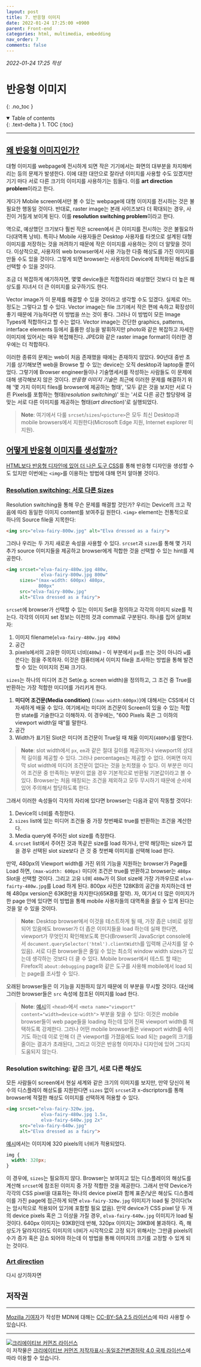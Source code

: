 ```yaml
---
layout: post
title: 7. 반응형 이미지
date: 2022-01-24 17:25:00 +0900
parent: Front-end
categories: html, multimedia, embedding
nav_order: 7
comments: false
---
```


_2022-01-24 17:25 작성_

# 반응형 이미지

{: .no_toc }

<details open markdown="block">
  <summary>
    Table of contents
  </summary>
  {: .text-delta }
1. TOC
{:toc}
</details>

---

## [왜 반응형 이미지인가?](https://developer.mozilla.org/en-US/docs/Learn/HTML/Multimedia_and_embedding/Responsive_images#why_responsive_images)

대형 이미지를 webpage에 전시하게 되면 작은 기기에서는 화면의 대부분을 차지해버리는 등의 문제가 발생한다. 이에 대한 대안으로 잘라낸 이미지를 사용할 수도 있겠지만 기기 마다 서로 다른 크기의 이미지를 사용하기는 힘들다. 이를 **art direction problem**이라고 한다.

게다가 Mobile screen에서만 볼 수 있는 webpage에 대형 이미지를 전시하는 것은 불필요한 행동일 것이다. 반대로, raster image는 본래 사이즈보다 더 확대되는 경우, 사진이 거칠게 보이게 된다. 이를 **resolution switching problem**이라고 한다.

역으로, 예상했던 크기보다 훨씬 작은 screen에서 큰 이미지를 전시하는 것은 불필요하다(대역폭 낭비). 특히나 Mobile 사용자들은 Desktop 사용자를 타겟으로 설계된 대형 이미지를 저장하는 것을 꺼려하기 때문에 작은 이미지를 사용하는 것이 더 알맞을 것이다. 이상적으로, 사용자의 web browser에서 사용 가능한 다중 해상도를 가진 이미지를 만들 수도 있을 것이다. 그렇게 되면 browser는 사용자의 Device에 최적화된 해상도를 선택할 수 있을 것이다.

조금 더 복잡하게 얘기하자면, 몇몇 device들은 적합하리라 예상했던 것보다 더 높은 해상도를 지녀서 더 큰 이미지를 요구하기도 한다.

Vector image가 이 문제를 해결할 수 있을 것이라고 생각할 수도 있겠다. 실제로 어느정도는 그렇다고 할 수 있다. Vector image는 file 크기에서 작은 편에 속하고 확장성이 좋기 때문에 가능하다면 이 방법을 쓰는 것이 좋다. 그러나 이 방법이 모든 Image Types에 적합하다고 할 수는 없다. Vector image는 간단한 graphics, patterns, interface elements 등에서 훌륭한 성능을 발휘하지만 photo와 같은 복잡하고 자세한 이미지에 있어서는 매우 복잡해진다. JPEG와 같은 raster image format이 이러한 경우에는 더 적합하다.

이러한 종류의 문제는 web이 처음 존재했을 때에는 존재하지 않았다. 90년대 중반 초기를 상기해보면 web을 Browse 할 수 있는 device는 오직 desktop과 laptop들 뿐이었다. 그렇기에 Browser engineer들이나 기술명세서를 작성하는 사람들도 이 문제에 대해 생각해보지 않은 것이다. *반응형 이미지 기술*은 최근에 이러한 문제를 해결하기 위해 '몇 가지 이미지 files를 browser에 제공하는 형태', '모두 같은 것을 보지만 서로 다른 Pixels를 포함하는 형태(*resolution switching*)' 또는 '서로 다른 공간 할당량에 걸맞는 서로 다른 이미지를 제공하는 형태(*art direction*)'로 실행되었다.

> **Note**: 여기에서 다룰 `srcset`/`sizes`/`<picture>`은 모두 최신 Desktop과 mobile browsers에서 지원한다(Microsoft Edge 지원, Internet explorer 미지원).

## [어떻게 반응형 이미지를 생성할까?](https://developer.mozilla.org/en-US/docs/Learn/HTML/Multimedia_and_embedding/Responsive_images#how_do_you_create_responsive_images)

[HTML보다 반응형 디자인에 있어 더 나은 도구 CSS](https://cloudfour.com/thinks/responsive-images-101-part-8-css-images/)를 통해 반응형 디자인을 생성할 수도 있지만 이번에는 `<img>`를 이용하는 방법에 대해 먼저 알아볼 것이다.

### [Resolution switching: 서로 다른 Sizes](https://developer.mozilla.org/en-US/docs/Learn/HTML/Multimedia_and_embedding/Responsive_images#resolution_switching_different_sizes)

Resolution switching을 통해 무슨 문제를 해결할 것인가? 우리는 Device의 크고 작음에 따라 동일한 이미지 content를 보여주길 원한다. `<img>` element는 전통적으로 하나의 Source file을 지목한다:

```html
<img src="elva-fairy-800w.jpg" alt="Elva dressed as a fairy">
```

그러나 우리는 두 가지 새로운 속성을 사용할 수 있다. `srcset`과 `sizes`를 통해 몇 가지 추가 source 이미지들을 제공하고 browser에게 적합한 것을 선택할 수 있는 hint를 제공한다.

```html
<img srcset="elva-fairy-480w.jpg 480w,
             elva-fairy-800w.jpg 800w"
     sizes="(max-width: 600px) 480px,
            800px"
     src="elva-fairy-800w.jpg"
     alt="Elva dressed as a fairy">
```

`srcset`에 browser가 선택할 수 있는 이미지 Set을 정의하고 각각의 이미지 size를 적는다. 각각의 이미지 set 정보는 이전의 것과 comma로 구분된다. 하나를 집어 살펴보자:

1. 이미지 filename(`elva-fairy-480w.jpg 480w`)
2. 공간
3. pixels에서의 고유한 이미지 너비(`480w`) - 이 부분에서 `px`를 쓰는 것이 아니라 `w`를 쓴다는 점을 주목하자. 이것은 컴퓨터에서 이미지 file을 조사하는 방법을 통해 발견할 수 있는 이미지의 진짜 크기다.

`sizes`는 하나의 미디어 조건 Set(e.g. screen width)을 정의하고, 그 조건 중 True를 반환하는 가장 적합한 미디어를 가리키게 한다. 

1. **미디어 조건문(Media condition)** (`(max-width:600px)`)에 대해서는 CSS에서 더 자세하게 배울 수 있다. 여기에서는 미디어 조건문이 Screen이 있을 수 있는 적합한 state를 기술한다고 이해하자. 이 경우에는, "600 Pixels 혹은 그 이하의 viewport width일 때"를 말한다.
2. 공간
3. Width가 표기된 Slot은 미디어 조건문이 True일 때 채울 이미지(`480Px`)를 말한다.

> **Note**: slot width에서 `px`, `em`과 같은 절대 길이를 제공하거나 viewport의 상대적 길이를 제공할 수 있다. 그러나 percentages는 제공할 수 없다. 어쩌면 마지막 slot width에 미디어 조건문이 없다는 것을 눈치챘을 수 있다. 이 부분은 미디어 조건문 중 만족하는 부분이 없을 경우 기본적으로 반환될 기본값이라고 볼 수 있다. Browser는 처음 매칭되는 조건을 제외하고 모두 무시하기 때문에 순서에 있어 주의해서 할당하도록 한다.

그래서 이러한 속성들이 각자의 자리에 있다면 browser는 다음과 같이 작동할 것이다:

1. Device의 너비를 측정한다.
2. `sizes` list에 있는 미디어 조건들 중 가장 첫번째로 true를 반환하는 조건을 계산한다.
3. Media query에 주어진 slot size를 측정한다.
4. `srcset` list에서 주어진 것과 똑같은 size를 load 하거나, 만약 해당하는 size가 없을 경우 선택된 slot size보다 큰 것 중 첫번째 이미지를 선택해 load 한다.

만약, 480px의 Viewport width를 가진 위의 기능을 지원하는 browser가 Page를 Load 하면, `(max-width: 600px)` 미디어 조건은 true를 반환하고 browser는 `480px` Slot을 선택할 것이다. 그리고 고유 너비 `480w`가 이 Slot size에 가장 가까우므로 `elva-fairty-480w.jpg`를 Load 하게 된다. 800px 사진은 128KB의 공간을 차지하는데 반해 480px version은 63KB만을 차지한다(65KB를 절약). 자, 여기서 더 많은 이미지가 한 page 안에 있다면 이 방법을 통해 mobile 사용자들의 대역폭을 줄일 수 있게 된다는 것을 알 수 있을 것이다.

> **Note**: Desktop browser에서 이것을 테스트하게 될 때, 가장 좁은 너비로 설정되어 있음에도 browser가 더 좁은 이미지들을 load 하는데 실패 한다면, viewport가 무엇인지 확인해보도록 한다(Browser의 JavaScript console에서 `document.querySelector('html').clientWidth`를 입력해 근사치를 알 수 있음). 서로 다른 browser들은 줄일 수 있는 최소의 window width sizes가 있는데 생각하는 것보다 더 클 수 있다. Mobile browser에서 테스트 할 때는 Firefox의 `about:debugging` page와 같은 도구를 사용해 mobile에서 load 되는 page를 조사할 수 있다.

오래된 browser들은 이 기능을 지원하지 않기 때문에 이 부분을 무시할 것이다. 대신에 그러한 browser들은 `src` 속성에 참조된 이미지를 load 한다.

> **Note**: [예시](https://github.com/mdn/learning-area/blob/main/html/multimedia-and-embedding/responsive-images/responsive.html)의 `<head>`에서 `<meta name="viewport" content="width=device-width">` 부분을 찾을 수 있다: 이것은 mobile browser들이 web page들을 loading 하는데 있어 진짜 viewport width를 채택하도록 강제한다. 그러나 어떤 mobile browser들은 viewport width를 속이기도 하는데 이로 인해 더 큰 viewport를 가졌음에도 load 되는 page의 크기를 줄이는 결과가 초래된다, 그리고 이것은 반응형 이미지나 디자인에 있어 그다지 도움되지 않는다.

### Resolution switching: 같은 크기, 서로 다른 해상도

모든 사람들이 screen에서 현실 세계와 같은 크기의 이미지를 보지만, 만약 당신이 복수의 디스플레이 해상도를 지원한다면 `sizes` 없이 `srcset`과 x-dscriptors를 통해 browser에 적절한 해상도 이미지를 선택하게 허용할 수 있다.

```html
<img srcset="elva-fairy-320w.jpg,
             elva-fairy-480w.jpg 1.5x,
             elva-fairy-640w.jpg 2x"
     src="elva-fairy-640w.jpg"
     alt="Elva dressed as a fairy">
```

[예시](https://github.com/mdn/learning-area/blob/main/html/multimedia-and-embedding/responsive-images/srcset-resolutions.html)에서는 이미지에 320 pixels의 너비가 적용되었다.

```css
img {
  width: 320px;
}
```

이 경우에, `sizes`는 필요하지 않다. Browser는 보여지고 있는 디스플레이의 해상도를 계산해 `srcset`에 참조된 이미지 중 가장 적합한 것을 제공한다. 그래서 만약 Device가 각각의 CSS pixel을 대표하는 하나의 device pixel과 함께 표준/낮은 해상도 디스플레이를 가진 page에 접근하게 되면 `elva-fairy-320w.jpg` 이미지가 load 될 것이다(1x는 암시적으로 적용되어 있기에 포함할 필요 없음). 만약 device가 CSS pixel 당 두 개의 device pixels 혹은 그 이상을 가질 경우, `elva-fairy-640w.jpg` 이미지가 load 될 것이다. 640px 이미지는 93KB인데 반해, 320px 이미지는 39KB에 불과하다. 즉, 해상도가 달라지더라도 이미지의 너비가 시각적으로 고정 되기 위해서는 그만큼 pixels의 수가 증가 혹은 감소 되어야 하는데 이 방법을 통해 이미지의 크기를 고정할 수 있게 되는 것이다.

### [Art direction](https://developer.mozilla.org/en-US/docs/Learn/HTML/Multimedia_and_embedding/Responsive_images#art_direction)

다시 상기하자면

## 저작권

<hr/>

<a href="https://developer.mozilla.org/en-US/docs/Learn/HTML/Multimedia_and_embedding/Responsive_images/contributors.txt">Mozilla 기여자</a>가 작성한 MDN에 대해는 <a href="https://creativecommons.org/licenses/by-sa/2.5/">CC-BY-SA 2.5 라이선스</a>에 따라 사용할 수 있습니다.

<hr/>

<a rel="license" href="http://creativecommons.org/licenses/by-sa/4.0/"><img alt="크리에이티브 커먼즈 라이선스" style="border-width:0" src="https://i.creativecommons.org/l/by-sa/4.0/88x31.png" /></a><br />이 저작물은 <a rel="license" href="http://creativecommons.org/licenses/by-sa/4.0/">크리에이티브 커먼즈 저작자표시-동일조건변경허락 4.0 국제 라이선스</a>에 따라 이용할 수 있습니다.